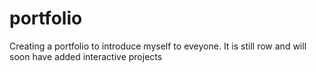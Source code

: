 # portfolio
Creating a portfolio to introduce myself to eveyone. It is still row and will soon have added interactive projects
